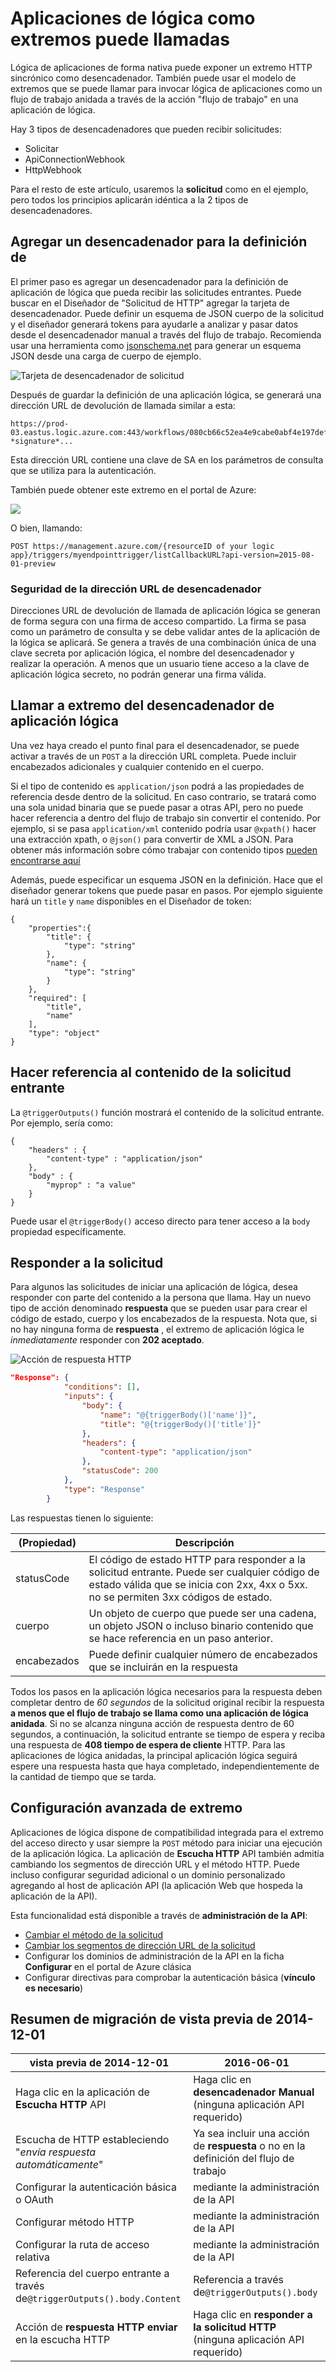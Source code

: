 <properties
   pageTitle="Aplicaciones de lógica como extremos puede llamadas"
   description="Cómo crear y configurar extremos de desencadenador y usarlos en una aplicación de la lógica de servicio de la aplicación de Azure"
   services="logic-apps"
   documentationCenter=".net,nodejs,java"
   authors="jeffhollan"
   manager="erikre"
   editor=""/>

<tags
   ms.service="logic-apps"
   ms.devlang="multiple"
   ms.topic="article"
   ms.tgt_pltfrm="na"
   ms.workload="integration"
   ms.date="10/18/2016"
   ms.author="jehollan"/>


# <a name="logic-apps-as-callable-endpoints"></a>Aplicaciones de lógica como extremos puede llamadas

Lógica de aplicaciones de forma nativa puede exponer un extremo HTTP sincrónico como desencadenador.  También puede usar el modelo de extremos que se puede llamar para invocar lógica de aplicaciones como un flujo de trabajo anidada a través de la acción "flujo de trabajo" en una aplicación de lógica.

Hay 3 tipos de desencadenadores que pueden recibir solicitudes:

* Solicitar
* ApiConnectionWebhook
* HttpWebhook

Para el resto de este artículo, usaremos la **solicitud** como en el ejemplo, pero todos los principios aplicarán idéntica a la 2 tipos de desencadenadores.

## <a name="adding-a-trigger-to-your-definition"></a>Agregar un desencadenador para la definición de
El primer paso es agregar un desencadenador para la definición de aplicación de lógica que pueda recibir las solicitudes entrantes.  Puede buscar en el Diseñador de "Solicitud de HTTP" agregar la tarjeta de desencadenador. Puede definir un esquema de JSON cuerpo de la solicitud y el diseñador generará tokens para ayudarle a analizar y pasar datos desde el desencadenador manual a través del flujo de trabajo.  Recomienda usar una herramienta como [jsonschema.net](http://jsonschema.net) para generar un esquema JSON desde una carga de cuerpo de ejemplo.

![Tarjeta de desencadenador de solicitud][2]

Después de guardar la definición de una aplicación lógica, se generará una dirección URL de devolución de llamada similar a esta:
 
``` text
https://prod-03.eastus.logic.azure.com:443/workflows/080cb66c52ea4e9cabe0abf4e197deff/triggers/myendpointtrigger?*signature*...
```

Esta dirección URL contiene una clave de SA en los parámetros de consulta que se utiliza para la autenticación.

También puede obtener este extremo en el portal de Azure:

![][1]

O bien, llamando:

``` text
POST https://management.azure.com/{resourceID of your logic app}/triggers/myendpointtrigger/listCallbackURL?api-version=2015-08-01-preview
```

### <a name="security-for-the-trigger-url"></a>Seguridad de la dirección URL de desencadenador

Direcciones URL de devolución de llamada de aplicación lógica se generan de forma segura con una firma de acceso compartido.  La firma se pasa como un parámetro de consulta y se debe validar antes de la aplicación de la lógica se aplicará.  Se genera a través de una combinación única de una clave secreta por aplicación lógica, el nombre del desencadenador y realizar la operación.  A menos que un usuario tiene acceso a la clave de aplicación lógica secreto, no podrán generar una firma válida.

## <a name="calling-the-logic-app-triggers-endpoint"></a>Llamar a extremo del desencadenador de aplicación lógica

Una vez haya creado el punto final para el desencadenador, se puede activar a través de un `POST` a la dirección URL completa. Puede incluir encabezados adicionales y cualquier contenido en el cuerpo.

Si el tipo de contenido es `application/json` podrá a las propiedades de referencia desde dentro de la solicitud. En caso contrario, se tratará como una sola unidad binaria que se puede pasar a otras API, pero no puede hacer referencia a dentro del flujo de trabajo sin convertir el contenido.  Por ejemplo, si se pasa `application/xml` contenido podría usar `@xpath()` hacer una extracción xpath, o `@json()` para convertir de XML a JSON.  Para obtener más información sobre cómo trabajar con contenido tipos [pueden encontrarse aquí](app-service-logic-content-type.md)

Además, puede especificar un esquema JSON en la definición. Hace que el diseñador generar tokens que puede pasar en pasos.  Por ejemplo siguiente hará un `title` y `name` disponibles en el Diseñador de token:

```
{
    "properties":{
        "title": {
            "type": "string"
        },
        "name": {
            "type": "string"
        }
    },
    "required": [
        "title",
        "name"
    ],
    "type": "object"
}
```

## <a name="referencing-the-content-of-the-incoming-request"></a>Hacer referencia al contenido de la solicitud entrante

La `@triggerOutputs()` función mostrará el contenido de la solicitud entrante. Por ejemplo, sería como:

```
{
    "headers" : {
        "content-type" : "application/json"
    },
    "body" : {
        "myprop" : "a value"
    }
}
```

Puede usar el `@triggerBody()` acceso directo para tener acceso a la `body` propiedad específicamente. 

## <a name="responding-to-the-request"></a>Responder a la solicitud

Para algunos las solicitudes de iniciar una aplicación de lógica, desea responder con parte del contenido a la persona que llama. Hay un nuevo tipo de acción denominado **respuesta** que se pueden usar para crear el código de estado, cuerpo y los encabezados de la respuesta. Nota que, si no hay ninguna forma de **respuesta** , el extremo de aplicación lógica le *inmediatamente* responder con **202 aceptado**.

![Acción de respuesta HTTP][3]

``` json
"Response": {
            "conditions": [],
            "inputs": {
                "body": {
                    "name": "@{triggerBody()['name']}",
                    "title": "@{triggerBody()['title']}"
                },
                "headers": {
                    "content-type": "application/json"
                },
                "statusCode": 200
            },
            "type": "Response"
        }
```

Las respuestas tienen lo siguiente:

| (Propiedad) | Descripción |
| -------- | ----------- |
| statusCode | El código de estado HTTP para responder a la solicitud entrante. Puede ser cualquier código de estado válida que se inicia con 2xx, 4xx o 5xx. no se permiten 3xx códigos de estado. | 
| cuerpo | Un objeto de cuerpo que puede ser una cadena, un objeto JSON o incluso binario contenido que se hace referencia en un paso anterior. | 
| encabezados | Puede definir cualquier número de encabezados que se incluirán en la respuesta | 

Todos los pasos en la aplicación lógica necesarios para la respuesta deben completar dentro de *60 segundos* de la solicitud original recibir la respuesta **a menos que el flujo de trabajo se llama como una aplicación de lógica anidada**. Si no se alcanza ninguna acción de respuesta dentro de 60 segundos, a continuación, la solicitud entrante se tiempo de espera y reciba una respuesta de **408 tiempo de espera de cliente** HTTP.  Para las aplicaciones de lógica anidadas, la principal aplicación lógica seguirá espere una respuesta hasta que haya completado, independientemente de la cantidad de tiempo que se tarda.

## <a name="advanced-endpoint-configuration"></a>Configuración avanzada de extremo

Aplicaciones de lógica dispone de compatibilidad integrada para el extremo del acceso directo y usar siempre la `POST` método para iniciar una ejecución de la aplicación lógica. La aplicación de **Escucha HTTP** API también admitía cambiando los segmentos de dirección URL y el método HTTP. Puede incluso configurar seguridad adicional o un dominio personalizado agregando al host de aplicación API (la aplicación Web que hospeda la aplicación de la API). 

Esta funcionalidad está disponible a través de **administración de la API**:
* [Cambiar el método de la solicitud](https://msdn.microsoft.com/library/azure/dn894085.aspx#SetRequestMethod)
* [Cambiar los segmentos de dirección URL de la solicitud](https://msdn.microsoft.com/library/azure/7406a8ce-5f9c-4fae-9b0f-e574befb2ee9#RewriteURL)
* Configurar los dominios de administración de la API en la ficha **Configurar** en el portal de Azure clásica
* Configurar directivas para comprobar la autenticación básica (**vínculo es necesario**)

## <a name="summary-of-migration-from-2014-12-01-preview"></a>Resumen de migración de vista previa de 2014-12-01

|  vista previa de 2014-12-01 | 2016-06-01 |
|---------------------|--------------------|
| Haga clic en la aplicación de **Escucha HTTP** API | Haga clic en **desencadenador Manual** (ninguna aplicación API requerido) |
| Escucha de HTTP estableciendo "*envía respuesta automáticamente*" | Ya sea incluir una acción de **respuesta** o no en la definición del flujo de trabajo |
| Configurar la autenticación básica o OAuth | mediante la administración de la API |
| Configurar método HTTP | mediante la administración de la API |
| Configurar la ruta de acceso relativa | mediante la administración de la API |
| Referencia del cuerpo entrante a través de`@triggerOutputs().body.Content` | Referencia a través de`@triggerOutputs().body` |
| Acción de **respuesta HTTP enviar** en la escucha HTTP | Haga clic en **responder a la solicitud HTTP** (ninguna aplicación API requerido)


[1]: ./media/app-service-logic-http-endpoint/manualtriggerurl.png
[2]: ./media/app-service-logic-http-endpoint/manualtrigger.png
[3]: ./media/app-service-logic-http-endpoint/response.png
